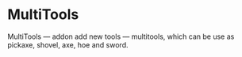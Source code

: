# MultiTools
MultiTools — addon add new tools — multitools, which can be use as pickaxe, shovel, axe, hoe and sword.
